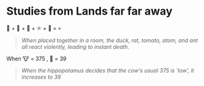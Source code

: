 <head>
  <title>Studies from Lands far away</title>
</head>

# Studies from Lands far far away
🦆 + 🐀 + 🍅 + ⚛️ + 🐜 = 💀
> *When placed together in a room, the duck, rat, tomato, atom, and ant all react violently, leading to instant death.*

When 🐮 = 375 , 🦛 = 39  
> *When the hippopotamus decides that the cow's usual 375 is 'low', it increases to 39*
